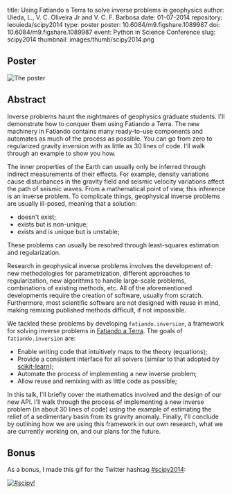 title: Using Fatiando a Terra to solve inverse problems in geophysics
author: Uieda, L., V. C. Oliveira Jr and V. C. F. Barbosa
date: 01-07-2014
repository: leouieda/scipy2014
type: poster
poster: 10.6084/m9.figshare.1089987
doi: 10.6084/m9.figshare.1089987
event: Python in Science Conference
slug: scipy2014
thumbnail: images/thumb/scipy2014.png

## Poster

![The poster]({filename}/images/poster-scipy2014.png)

## Abstract

Inverse problems haunt the nightmares of geophysics graduate students.
I'll demonstrate how to conquer them using Fatiando a Terra.
The new machinery in Fatiando
contains many ready-to-use components
and automates as much of the process as possible.
You can go from zero to regularized gravity inversion
with as little as 30 lines of code.
I'll walk through an example to show you how.

The inner properties of the Earth
can usually only be inferred
through indirect measurements of their effects.
For example,
density variations
cause disturbances in the gravity field
and seismic velocity variations
affect the path of seismic waves.
From a mathematical point of view,
this inference is an inverse problem.
To complicate things, geophysical inverse problems are usually ill-posed,
meaning that a solution:

* doesn't exist;
* exists but is non-unique;
* exists and is unique but is unstable;

These problems can usually be resolved
through least-squares estimation and regularization.

Research in geophysical inverse problems
involves the development of:
new methodologies for parametrization,
different approaches to regularization,
new algorithms to handle large-scale problems,
combinations of existing methods,
etc.
All of the aforementioned developments
require the creation of software,
usually from scratch.
Furthermore,
most scientific software
are not designed with reuse in mind,
making remixing published methods difficult,
if not impossible.

We tackled these problems
by developing `fatiando.inversion`,
a framework for solving inverse problems
in [Fatiando a Terra](http://www.fatiando.org).
The goals of `fatiando.inversion` are:

* Enable writing code that
  intuitively maps to the theory (equations);
* Provide a consistent interface for all solvers
  (similar to that adopted by [scikit-learn](http://scikit-learn.org/));
* Automate the process of implementing a new inverse problem;
* Allow reuse and remixing with as little code as possible;

In this talk,
I'll briefly cover
the mathematics involved
and the design of our new API.
I'll walk through the process of
implementing a new inverse problem
(in about 30 lines of code)
using the example of
estimating the relief of a sedimentary basin
from its gravity anomaly.
Finally,
I'll conclude by outlining
how we are using this framework in our own research,
what we are currently working on,
and our plans for the future.

## Bonus

As a bonus, I made this gif for the Twitter hashtag
[#scipy2014](https://twitter.com/hashtag/SciPy2014?src=hash):

[![#scipy!]({filename}/images/scipy2014hashtag.gif)](https://twitter.com/leouieda/status/486917338092929024)

